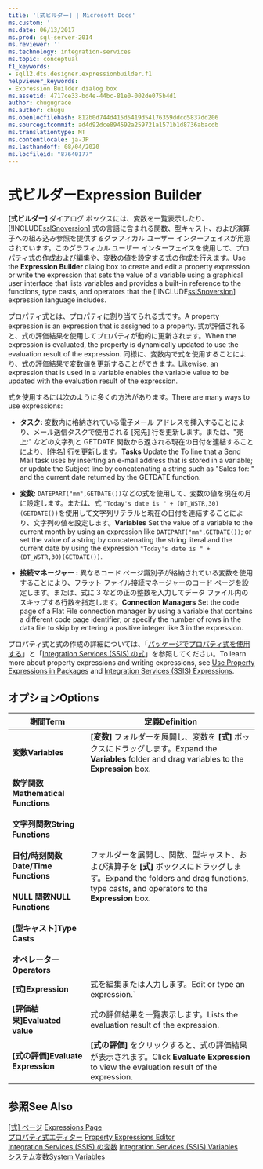 ```yaml
---
title: '[式ビルダー] | Microsoft Docs'
ms.custom: ''
ms.date: 06/13/2017
ms.prod: sql-server-2014
ms.reviewer: ''
ms.technology: integration-services
ms.topic: conceptual
f1_keywords:
- sql12.dts.designer.expressionbuilder.f1
helpviewer_keywords:
- Expression Builder dialog box
ms.assetid: 4717ce33-bd4e-44bc-81e0-002de075b4d1
author: chugugrace
ms.author: chugu
ms.openlocfilehash: 812b0d744d415d5419d54176359ddcd5837dd206
ms.sourcegitcommit: ad4d92dce894592a259721a1571b1d8736abacdb
ms.translationtype: MT
ms.contentlocale: ja-JP
ms.lasthandoff: 08/04/2020
ms.locfileid: "87640177"
---
```

# <a name="expression-builder"></a><span data-ttu-id="3d9b2-102">式ビルダー</span><span class="sxs-lookup"><span data-stu-id="3d9b2-102">Expression Builder</span></span>
  <span data-ttu-id="3d9b2-103">**[式ビルダー]** ダイアログ ボックスには、変数を一覧表示したり、 [!INCLUDE[ssISnoversion](../../includes/ssisnoversion-md.md)] 式の言語に含まれる関数、型キャスト、および演算子への組み込み参照を提供するグラフィカル ユーザー インターフェイスが用意されています。このグラフィカル ユーザー インターフェイスを使用して、プロパティ式の作成および編集や、変数の値を設定する式の作成を行えます。</span><span class="sxs-lookup"><span data-stu-id="3d9b2-103">Use the **Expression Builder** dialog box to create and edit a property expression or write the expression that sets the value of a variable using a graphical user interface that lists variables and provides a built-in reference to the functions, type casts, and operators that the [!INCLUDE[ssISnoversion](../../includes/ssisnoversion-md.md)] expression language includes.</span></span>  
  
 <span data-ttu-id="3d9b2-104">プロパティ式とは、プロパティに割り当てられる式です。</span><span class="sxs-lookup"><span data-stu-id="3d9b2-104">A property expression is an expression that is assigned to a property.</span></span> <span data-ttu-id="3d9b2-105">式が評価されると、式の評価結果を使用してプロパティが動的に更新されます。</span><span class="sxs-lookup"><span data-stu-id="3d9b2-105">When the expression is evaluated, the property is dynamically updated to use the evaluation result of the expression.</span></span> <span data-ttu-id="3d9b2-106">同様に、変数内で式を使用することにより、式の評価結果で変数値を更新することができます。</span><span class="sxs-lookup"><span data-stu-id="3d9b2-106">Likewise, an expression that is used in a variable enables the variable value to be updated with the evaluation result of the expression.</span></span>  
  
 <span data-ttu-id="3d9b2-107">式を使用するには次のように多くの方法があります。</span><span class="sxs-lookup"><span data-stu-id="3d9b2-107">There are many ways to use expressions:</span></span>  
  
-   <span data-ttu-id="3d9b2-108">**タスク:** 変数内に格納されている電子メール アドレスを挿入することにより、メール送信タスクで使用される [宛先] 行を更新します。または、"売上:" などの文字列と GETDATE 関数から返される現在の日付を連結することにより、[件名] 行を更新します。</span><span class="sxs-lookup"><span data-stu-id="3d9b2-108">**Tasks** Update the To line that a Send Mail task uses by inserting an e-mail address that is stored in a variable; or update the Subject line by concatenating a string such as "Sales for: " and the current date returned by the GETDATE function.</span></span>  
  
-   <span data-ttu-id="3d9b2-109">**変数:** `DATEPART("mm",GETDATE())`などの式を使用して、変数の値を現在の月に設定します。または、式 `"Today's date is " + (DT_WSTR,30)(GETDATE())`を使用して文字列リテラルと現在の日付を連結することにより、文字列の値を設定します。</span><span class="sxs-lookup"><span data-stu-id="3d9b2-109">**Variables** Set the value of a variable to the current month by using an expression like `DATEPART("mm",GETDATE())`; or set the value of a string by concatenating the string literal and the current date by using the expression `"Today's date is " + (DT_WSTR,30)(GETDATE())`.</span></span>  
  
-   <span data-ttu-id="3d9b2-110">**接続マネージャー :** 異なるコード ページ識別子が格納されている変数を使用することにより、フラット ファイル接続マネージャーのコード ページを設定します。または、式に 3 などの正の整数を入力してデータ ファイル内のスキップする行数を指定します。</span><span class="sxs-lookup"><span data-stu-id="3d9b2-110">**Connection Managers** Set the code page of a Flat File connection manager by using a variable that contains a different code page identifier; or specify the number of rows in the data file to skip by entering a positive integer like 3 in the expression.</span></span>  
  
 <span data-ttu-id="3d9b2-111">プロパティ式と式の作成の詳細については、「[パッケージでプロパティ式を使用する](use-property-expressions-in-packages.md)」と「[Integration Services (SSIS) の式](integration-services-ssis-expressions.md)」を参照してください。</span><span class="sxs-lookup"><span data-stu-id="3d9b2-111">To learn more about property expressions and writing expressions, see [Use Property Expressions in Packages](use-property-expressions-in-packages.md) and [Integration Services &#40;SSIS&#41; Expressions](integration-services-ssis-expressions.md).</span></span>  
  
## <a name="options"></a><span data-ttu-id="3d9b2-112">オプション</span><span class="sxs-lookup"><span data-stu-id="3d9b2-112">Options</span></span>  
  
|<span data-ttu-id="3d9b2-113">期間</span><span class="sxs-lookup"><span data-stu-id="3d9b2-113">Term</span></span>|<span data-ttu-id="3d9b2-114">定義</span><span class="sxs-lookup"><span data-stu-id="3d9b2-114">Definition</span></span>|  
|----------|----------------|  
|<span data-ttu-id="3d9b2-115">**変数**</span><span class="sxs-lookup"><span data-stu-id="3d9b2-115">**Variables**</span></span>|<span data-ttu-id="3d9b2-116">**[変数]** フォルダーを展開し、変数を **[式]** ボックスにドラッグします。</span><span class="sxs-lookup"><span data-stu-id="3d9b2-116">Expand the **Variables** folder and drag variables to the **Expression** box.</span></span>|  
|<span data-ttu-id="3d9b2-117">**数学関数**</span><span class="sxs-lookup"><span data-stu-id="3d9b2-117">**Mathematical Functions**</span></span><br /><br /> <span data-ttu-id="3d9b2-118">**文字列関数**</span><span class="sxs-lookup"><span data-stu-id="3d9b2-118">**String Functions**</span></span><br /><br /> <span data-ttu-id="3d9b2-119">**日付/時刻関数**</span><span class="sxs-lookup"><span data-stu-id="3d9b2-119">**Date/Time Functions**</span></span><br /><br /> <span data-ttu-id="3d9b2-120">**NULL 関数**</span><span class="sxs-lookup"><span data-stu-id="3d9b2-120">**NULL Functions**</span></span><br /><br /> <span data-ttu-id="3d9b2-121">**[型キャスト]**</span><span class="sxs-lookup"><span data-stu-id="3d9b2-121">**Type Casts**</span></span><br /><br /> <span data-ttu-id="3d9b2-122">**オペレーター**</span><span class="sxs-lookup"><span data-stu-id="3d9b2-122">**Operators**</span></span>|<span data-ttu-id="3d9b2-123">フォルダーを展開し、関数、型キャスト、および演算子を **[式]** ボックスにドラッグします。</span><span class="sxs-lookup"><span data-stu-id="3d9b2-123">Expand the folders and drag functions, type casts, and operators to the **Expression** box.</span></span>|  
|<span data-ttu-id="3d9b2-124">**[式]**</span><span class="sxs-lookup"><span data-stu-id="3d9b2-124">**Expression**</span></span>|<span data-ttu-id="3d9b2-125">式を編集または入力します。</span><span class="sxs-lookup"><span data-stu-id="3d9b2-125">Edit or type an expression.\`</span></span>|  
|<span data-ttu-id="3d9b2-126">**[評価結果]**</span><span class="sxs-lookup"><span data-stu-id="3d9b2-126">**Evaluated value**</span></span>|<span data-ttu-id="3d9b2-127">式の評価結果を一覧表示します。</span><span class="sxs-lookup"><span data-stu-id="3d9b2-127">Lists the evaluation result of the expression.</span></span>|  
|<span data-ttu-id="3d9b2-128">**[式の評価]**</span><span class="sxs-lookup"><span data-stu-id="3d9b2-128">**Evaluate Expression**</span></span>|<span data-ttu-id="3d9b2-129">**[式の評価]** をクリックすると、式の評価結果が表示されます。</span><span class="sxs-lookup"><span data-stu-id="3d9b2-129">Click **Evaluate Expression** to view the evaluation result of the expression.</span></span>|  
  
## <a name="see-also"></a><span data-ttu-id="3d9b2-130">参照</span><span class="sxs-lookup"><span data-stu-id="3d9b2-130">See Also</span></span>  
 <span data-ttu-id="3d9b2-131">[[式] ページ](expressions-page.md) </span><span class="sxs-lookup"><span data-stu-id="3d9b2-131">[Expressions Page](expressions-page.md) </span></span>  
 <span data-ttu-id="3d9b2-132">[プロパティ式エディター](property-expressions-editor.md) </span><span class="sxs-lookup"><span data-stu-id="3d9b2-132">[Property Expressions Editor](property-expressions-editor.md) </span></span>  
 <span data-ttu-id="3d9b2-133">[Integration Services &#40;SSIS&#41; の変数](../integration-services-ssis-variables.md) </span><span class="sxs-lookup"><span data-stu-id="3d9b2-133">[Integration Services &#40;SSIS&#41; Variables](../integration-services-ssis-variables.md) </span></span>  
 [<span data-ttu-id="3d9b2-134">システム変数</span><span class="sxs-lookup"><span data-stu-id="3d9b2-134">System Variables</span></span>](../system-variables.md)  
  
  
